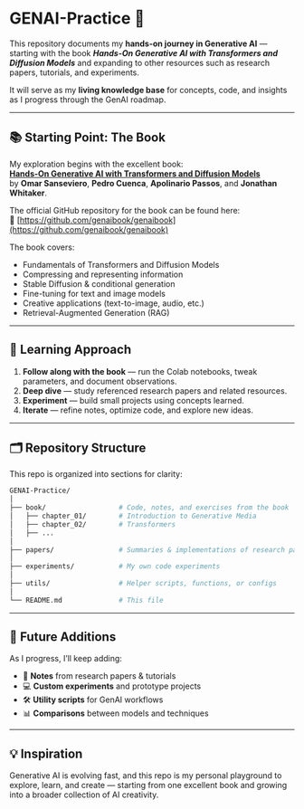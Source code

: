 # GENAI-Practice 🚀  

This repository documents my **hands-on journey in Generative AI** — starting with the book **_Hands-On Generative AI with Transformers and Diffusion Models_** and expanding to other resources such as research papers, tutorials, and experiments.  

It will serve as my **living knowledge base** for concepts, code, and insights as I progress through the GenAI roadmap.  

---

## 📚 Starting Point: The Book  

My exploration begins with the excellent book:  
**[Hands-On Generative AI with Transformers and Diffusion Models](https://www.amazon.com/Hands-Generative-Transformers-Diffusion-Models/dp/1098149246)**  
by **Omar Sanseviero**, **Pedro Cuenca**, **Apolinario Passos**, and **Jonathan Whitaker**.

The official GitHub repository for the book can be found here:  
🔗 [https://github.com/genaibook/genaibook](https://github.com/genaibook/genaibook)  

The book covers:  
- Fundamentals of Transformers and Diffusion Models  
- Compressing and representing information  
- Stable Diffusion & conditional generation  
- Fine-tuning for text and image models  
- Creative applications (text-to-image, audio, etc.)  
- Retrieval-Augmented Generation (RAG)  

---

## 🧠 Learning Approach  

1. **Follow along with the book** — run the Colab notebooks, tweak parameters, and document observations.  
2. **Deep dive** — study referenced research papers and related resources.  
3. **Experiment** — build small projects using concepts learned.  
4. **Iterate** — refine notes, optimize code, and explore new ideas.  

---

## 🗂 Repository Structure

This repo is organized into sections for clarity:

```bash
GENAI-Practice/
│
├── book/                  # Code, notes, and exercises from the book
│   ├── chapter_01/        # Introduction to Generative Media
│   ├── chapter_02/        # Transformers
│   ├── ...
│
├── papers/                # Summaries & implementations of research papers
│
├── experiments/           # My own code experiments
│
├── utils/                 # Helper scripts, functions, or configs
│
└── README.md              # This file
```

---

## 🔮 Future Additions  

As I progress, I’ll keep adding:  
- 📝 **Notes** from research papers & tutorials  
- 💻 **Custom experiments** and prototype projects  
- 🛠 **Utility scripts** for GenAI workflows  
- 📊 **Comparisons** between models and techniques  

---

## 💡 Inspiration  

Generative AI is evolving fast, and this repo is my personal playground to explore, learn, and create — starting from one excellent book and growing into a broader collection of AI creativity.